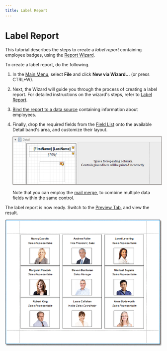 ```yaml
---
title: Label Report
---
```

# Label Report
This tutorial describes the steps to create a _label report_ containing employee badges, using the [Report Wizard](../../report-wizard.md).

To create a label report, do the following.
1. In the [Main Menu](../../report-designer-reference/report-designer-ui/main-menu.md), select **File** and click **New via Wizard...** (or press CTRL+W).
2. Next, the Wizard will guide you through the process of creating a label report. For detailed instructions on the wizard's steps, refer to [Label Report](../../report-wizard/label-report.md).
3. [Bind the report to a data source](../binding-a-report-to-data.md) containing information about employees.
4. Finally, drop the required fields from the [Field List](../../report-designer-reference/report-designer-ui/field-list.md) onto the available Detail band's area, and customize their layout.
	
	![RD_HowTo_CreateLabelReport_0](../../../../../images/img8544.png)
	
	Note that you can employ the [mail merge](../../report-editing-basics/use-mail-merge-in-report-elements.md), to combine multiple data fields within the same control.

The label report is now ready. Switch to the [Preview Tab](../../report-designer-reference/report-designer-ui/preview-tab.md), and view the result.

![RD_HowTo_CreateLabelReport_1](../../../../../images/img8545.png)
